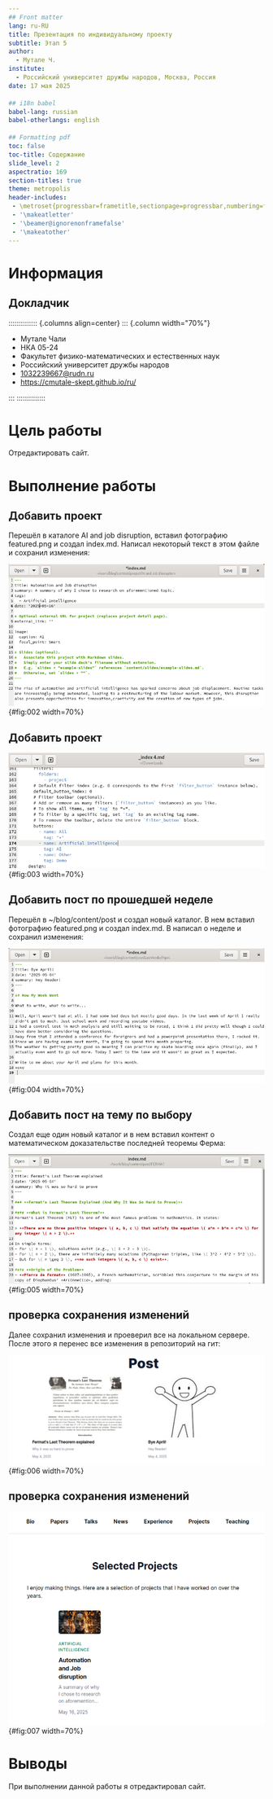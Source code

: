 ```yaml
---
## Front matter
lang: ru-RU
title: Презентация по индивидуальному проекту
subtitle: Этап 5
author:
  - Мутале Ч.
institute:
  - Российский университет дружбы народов, Москва, Россия
date: 17 мая 2025

## i18n babel
babel-lang: russian
babel-otherlangs: english

## Formatting pdf
toc: false
toc-title: Содержание
slide_level: 2
aspectratio: 169
section-titles: true
theme: metropolis
header-includes:
 - \metroset{progressbar=frametitle,sectionpage=progressbar,numbering=fraction}
 - '\makeatletter'
 - '\beamer@ignorenonframefalse'
 - '\makeatother'
---
```


# Информация

## Докладчик

:::::::::::::: {.columns align=center}
::: {.column width="70%"}

  * Мутале Чали
  * НКА 05-24
  * Факультет физико-математических и естественных наук
  * Российский университет дружбы народов
  * [1032239667@rudn.ru](mailto:1032239667@rudn.ru)
  * <https://cmutale-skept.github.io/ru/>

:::
::::::::::::::

# Цель работы

Отредактировать сайт.

# Выполнение работы

## Добавить проект

Перешёл в каталоге AI and job disruption, вставил фотографию featured.png и создал index.md. Написал некоторый текст в этом файле и сохранил изменения:

![Рис 1: файл проекта](image/2.PNG){#fig:002 width=70%}

## Добавить проект

![Рис 2: изменение Deep learning на Artificial intelligence.](image/3.PNG){#fig:003 width=70%}

## Добавить пост по прошедшей неделе

Перешёл в ~/blog/content/post и создал новый каталог. В нем вставил фотографию featured.png и создал index.md. В написал о неделе и сохранил изменения:

![Рис 3: Пост по прошедшей неделе](image/4.PNG){#fig:004 width=70%}

## Добавить пост на тему по выбору

Создал еще один новый каталог и в нем вставил контент о математическом доказательстве последней теоремы Ферма:

![Рис 4: пост по Fermat](image/5.PNG){#fig:005 width=70%}

## проверка сохранения изменений

Далее сохранил изменения и проеверил все на локальном сервере. После этого я перенес все изменения в репозиторий на гит:

![Рис 5: новые посты](image/6.PNG){#fig:006 width=70%}

## проверка сохранения изменений

![Рис 6: проект на сайте](image/7.PNG){#fig:007 width=70%}

# Выводы

При выполнении данной работы я отредактировал сайт.
